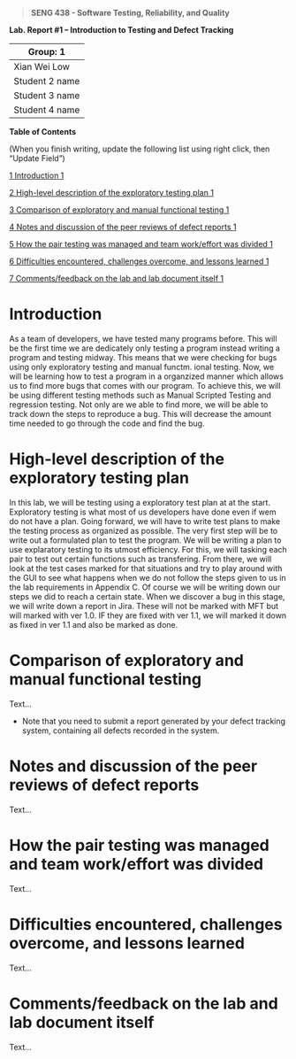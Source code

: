 >   **SENG 438 - Software Testing, Reliability, and Quality**

**Lab. Report \#1 – Introduction to Testing and Defect Tracking**

| Group: 1      |
|-----------------|
| Xian Wei Low               |   
| Student 2 name              |   
| Student 3 name               |   
| Student 4 name                |   


**Table of Contents**

(When you finish writing, update the following list using right click, then
“Update Field”)

[1 Introduction	1](#_Toc439194677)

[2 High-level description of the exploratory testing plan	1](#_Toc439194678)

[3 Comparison of exploratory and manual functional testing	1](#_Toc439194679)

[4 Notes and discussion of the peer reviews of defect reports	1](#_Toc439194680)

[5 How the pair testing was managed and team work/effort was
divided	1](#_Toc439194681)

[6 Difficulties encountered, challenges overcome, and lessons
learned	1](#_Toc439194682)

[7 Comments/feedback on the lab and lab document itself	1](#_Toc439194683)

# Introduction

As a team of developers, we have tested many programs before. This will be the first time we are dedicately only testing a program instead writing a program and testing midway. This means that we were checking for bugs using only exploratory testing and manual functm. ional testing. Now, we will be learning how to test a program in a organzized manner which allows us to find more bugs that comes with our program. To achieve this, we will be using different testing methods such as Manual Scripted Testing and regression testing. Not only are we able to find more, we will be able to track down the steps to reproduce a bug. This will decrease the amount time needed to go through the code and find the bug. 

# High-level description of the exploratory testing plan

In this lab, we will be testing using a exploratory test plan at at the start. Exploratory testing is what most of us developers have done even if wem do not have a plan. Going forward, we will have to write test plans to make the testing process as organized as possible. The very first step will be to write out a formulated plan to test the program. We will be writing a plan to use explaratory testing to its utmost efficiency. For this, we will tasking each pair to test out certain functions such as transfering. From there, we will look at the test cases marked for that situations and try to play around with the GUI to see what happens when we do not follow the steps given to us in the lab requirements in Appendix C. Of course we will be writing down our steps we did to reach a certain state. When we discover a bug in this stage, we will write down a report in Jira. These will not be marked with MFT but will marked with ver 1.0. IF they are fixed with ver 1.1, we will marked it down as fixed in ver 1.1 and also be marked as done.

# Comparison of exploratory and manual functional testing

Text…

-   Note that you need to submit a report generated by your defect tracking
    system, containing all defects recorded in the system.

# Notes and discussion of the peer reviews of defect reports

Text…

# How the pair testing was managed and team work/effort was divided 

Text…

# Difficulties encountered, challenges overcome, and lessons learned

Text…

# Comments/feedback on the lab and lab document itself

Text…
